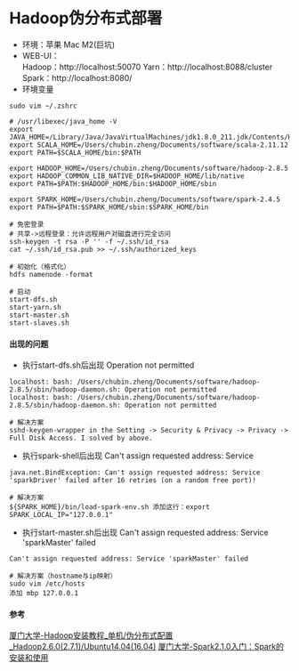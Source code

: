# Hadoop伪分布式部署
+ 环境：苹果 Mac M2(巨坑)
+ WEB-UI：<br>
Hadoop：http://localhost:50070
Yarn：http://localhost:8088/cluster
Spark：http://localhost:8080/
+ 环境变量
```shell
sudo vim ~/.zshrc

# /usr/libexec/java_home -V
export JAVA_HOME=/Library/Java/JavaVirtualMachines/jdk1.8.0_211.jdk/Contents/Home
export SCALA_HOME=/Users/chubin.zheng/Documents/software/scala-2.11.12
export PATH=$SCALA_HOME/bin:$PATH

export HADOOP_HOME=/Users/chubin.zheng/Documents/software/hadoop-2.8.5
export HADOOP_COMMON_LIB_NATIVE_DIR=$HADOOP_HOME/lib/native
export PATH=$PATH:$HADOOP_HOME/bin:$HADOOP_HOME/sbin

export SPARK_HOME=/Users/chubin.zheng/Documents/software/spark-2.4.5
export PATH=$PATH:$SPARK_HOME/sbin:$SPARK_HOME/bin

# 免密登录
# 共享->远程登录：允许远程用户对磁盘进行完全访问
ssh-keygen -t rsa -P '' -f ~/.ssh/id_rsa
cat ~/.ssh/id_rsa.pub >> ~/.ssh/authorized_keys

# 初始化（格式化）
hdfs namenode -format

# 启动
start-dfs.sh
start-yarn.sh
start-master.sh
start-slaves.sh
```

#### 出现的问题
+ 执行start-dfs.sh后出现 Operation not permitted
```shell
localhost: bash: /Users/chubin.zheng/Documents/software/hadoop-2.8.5/sbin/hadoop-daemon.sh: Operation not permitted
localhost: bash: /Users/chubin.zheng/Documents/software/hadoop-2.8.5/sbin/hadoop-daemon.sh: Operation not permitted

# 解决方案
sshd-keygen-wrapper in the Setting -> Security & Privacy -> Privacy -> Full Disk Access. I solved by above.
```
+ 执行spark-shell后出现 Can't assign requested address: Service
```shell
java.net.BindException: Can't assign requested address: Service 'sparkDriver' failed after 16 retries (on a random free port)!

# 解决方案
${SPARK_HOME}/bin/load-spark-env.sh 添加这行：export SPARK_LOCAL_IP="127.0.0.1"
```
+ 执行start-master.sh后出现 Can't assign requested address: Service 'sparkMaster' failed
```shell
Can't assign requested address: Service 'sparkMaster' failed

# 解决方案（hostname与ip映射）
sudo vim /etc/hosts
添加 mbp 127.0.0.1
```
#### 参考
[厦门大学-Hadoop安装教程_单机/伪分布式配置_Hadoop2.6.0(2.7.1)/Ubuntu14.04(16.04)](https://dblab.xmu.edu.cn/blog/7/)
[厦门大学-Spark2.1.0入门：Spark的安装和使用](https://dblab.xmu.edu.cn/blog/1307/)
